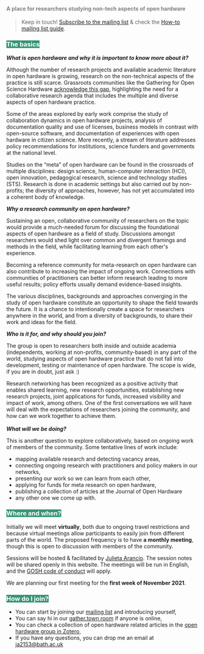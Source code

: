 #### <span style="color: grey">A place for researchers studying non-tech aspects of open hardware</span>

> Keep in touch! [Subscribe to the mailing list](https://lists.bath.ac.uk/sympa/info/oh-research) & check the [How-to mailing list guide](mailing-list.md).

### <span style="color: white; background-color: #369574;">The basics</span>

<b>*What is open hardware and why it is important to know more about it?*</b>

Although the number of research projects and available academic literature in open hardware is growing, research on the non-technical aspects of the practice is still scarce. Grassroots communities like the Gathering for Open Science Hardware [acknowledge this gap](https://openhardware.science/wp-content/uploads/2017/12/GOSH-roadmap-smll.pdf), highlighting the need for a collaborative research agenda that includes the multiple and diverse aspects of open hardware practice. 

Some of the areas explored by early work comprise the study of collaboration dynamics in open hardware projects, analysis of documentation quality and use of licenses, business models in contrast with open-source software, and documentation of experiences with open hardware in citizen science. More recently, a stream of literature addresses policy recommendations for institutions, science funders and governments at the national level.  

Studies on the “meta” of open hardware can be found in the crossroads of multiple disciplines: design science, human-computer interaction (HCI), open innovation, pedagogical research, science and technology studies (STS). Research is done in academic settings but also carried out by non-profits; the diversity of approaches, however, has not yet accumulated into a coherent body of knowledge. 
<br>

<b>*Why a research community on open hardware?*</b>

Sustaining an open, collaborative community of researchers on the topic would provide a much-needed forum for discussing the foundational aspects of open hardware as a field of study. Discussions amongst researchers would shed light over common and divergent framings and methods in the field, while facilitating learning from each other's experience. 

Becoming a reference community for meta-research on open hardware can also contribute to increasing the impact of ongoing work. Connections with communities of practitioners can better inform research leading to more useful results; policy efforts usually demand evidence-based insights. 

The various disciplines, backgrounds and approaches converging in the study of open hardware constitute an opportunity to shape the field towards the future. It is a chance to intentionally create a space for researchers anywhere in the world, and from a diversity of backgrounds, to share their work and ideas for the field. 
<br>

<b>*Who is it for, and why should you join?*</b>

The group is open to researchers both inside and outside academia (independents, working at non-profits, community-based) in any part of the world, studying aspects of open hardware practice that do not fall into development, testing or maintenance of open hardware. The scope is wide, if you are in doubt, just ask :)

Research networking has been recognized as a positive activity that enables shared learning, new research opportunities, establishing new research projects, joint applications for funds, increased visibility and impact of work, among others. One of the first conversations we will have will deal with the expectations of researchers joining the community, and how can we work together to achieve them.  
<br>
<b>*What will we be doing?*</b>

This is another question to explore collaboratively, based on ongoing work of members of the community. Some tentative lines of work include: 

- mapping available research and detecting vacancy areas,  
- connecting ongoing research with practitioners and policy makers in our networks,  
- presenting our work so we can learn from each other,  
- applying for funds for meta research on open hardware,  
- publishing a collection of articles at the Journal of Open Hardware 
- any other one we come up with.


### <span style="color: white; background-color: #369574;">Where and when?</span>

Initially we will meet **virtually**, both due to ongoing travel restrictions and because virtual meetings allow participants to easily join from different parts of the world. The proposed frequency is to have **a monthly meeting**, though this is open to discussion with members of the community. 

Sessions will be hosted & facilitated by [Julieta Arancio](https://drexel.edu/coas/faculty-research/faculty-directory/postdocs/arancio-julieta/). The session notes will be shared openly in this website. The meetings will be run in English, and the [GOSH code of conduct](https://openhardware.science/gosh-2017/gosh-code-of-conduct/) will apply.  

We are planning our first meeting for the **first week of November 2021**.

### <span style="color: white; background-color: #369574;">How do I join?</span>

- You can start by joining our [mailing list](https://lists.bath.ac.uk/sympa/subscribe/oh-research) and introducing yourself,
- You can say hi in our [gather.town room](https://gather.town/invite?token=bBOuxI3YV4jalgIP4gbrDlz6FNrv_AGO) if anyone is online,
- You can check a collection of open hardware related articles in the [open hardware group in Zotero](https://www.zotero.org/groups/2312397/open_hardware),
- If you have any questions, you can drop me an email at ja2153@bath.ac.uk
